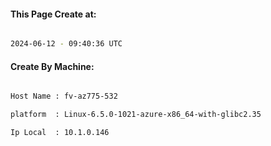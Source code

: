 
   
#### This Page Create at:

```bash

2024-06-12 - 09:40:36 UTC

```

#### Create By Machine:

```bash

Host Name : fv-az775-532

platform  : Linux-6.5.0-1021-azure-x86_64-with-glibc2.35

Ip Local  : 10.1.0.146

```

